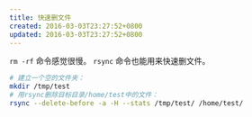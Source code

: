 ```yaml
---
title: 快速删文件
created: 2016-03-03T23:27:52+0800
updated: 2016-03-03T23:27:52+0800
---
```



`rm -rf` 命令感觉很慢。 `rsync` 命令也能用来快速删文件。

```sh
# 建立一个空的文件夹：
mkdir /tmp/test
# 用rsync删除目标目录/home/test中的文件：
rsync --delete-before -a -H --stats /tmp/test/ /home/test/
```
